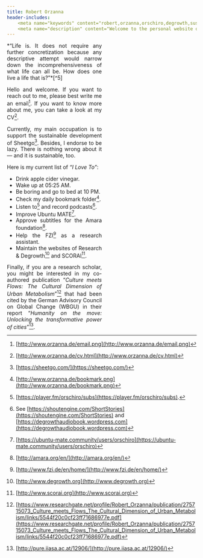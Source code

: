 ```yaml
---
title: Robert Orzanna
header-includes:
    <meta name="keywords" content="robert,orzanna,orschiro,degrowth,sustainable consumption,minimalism,postwachstum,linux,ubuntu,open-source" />
    <meta name="description" content="Welcome to the personal website of Robert Orzanna." />
---
```


<div style="width: 50%; text-align: justify;">
*“Life is.
It does not require any further concretization because any descriptive attempt would narrow down the incomprehensiveness of what life can all be.
How does one live a life that is?”*[^5]

Hello and welcome. If you want to reach out to me, please best write me an email[^email]. If you want to know more about me, you can take a look at my CV[^CV].

Currently, my main occupation is to support the sustainable development of Sheetgo[^1]. Besides, I endorse to be lazy. There is nothing wrong about it — and it is sustainable, too.

Here is my current list of *“I Love To”*:

- Drink apple cider vinegar.
- Wake up at 05:25 AM.
- Be boring and go to bed at 10 PM.
- Check my daily bookmark folder[^bookmark].
- Listen to[^podcast] and record podcasts[^myPodcasts].
- Improve Ubuntu MATE[^MATE].
- Approve subtitles for the Amara foundation[^3].
- Help the FZI[^4] as a research assistant.
- Maintain the websites of Research & Degrowth[^degrowth] and SCORAI[^scorai].

Finally, if you are a research scholar, you might be interested in my co-authored publication “*Culture meets Flows: The Cultural Dimension of
Urban Metabolism*”[^CulturemeetsFlows] that had been cited by the German Advisory Council on
Global Change (WBGU) in their report “*Humanity on the move: Unlocking the transformative power of cities*”[^Humanityonthemove].
</div>

  [^email]: [http://www.orzanna.de/email.png](http://www.orzanna.de/email.png)
  [^degrowth]: [http://www.degrowth.org](http://www.degrowth.org)
  [^scorai]: [http://www.scorai.org](http://www.scorai.org)
  [^CV]: [http://www.orzanna.de/cv.html](http://www.orzanna.de/cv.html)
  [^podcast]: [https://player.fm/orschiro/subs](https://player.fm/orschiro/subs).
  [^CulturemeetsFlows]: [https://www.researchgate.net/profile/Robert_Orzanna/publication/275715073_Culture_meets_Flows_The_Cultural_Dimension_of_Urban_Metabolism/links/5544f20c0cf23ff71686977e.pdf](https://www.researchgate.net/profile/Robert_Orzanna/publication/275715073_Culture_meets_Flows_The_Cultural_Dimension_of_Urban_Metabolism/links/5544f20c0cf23ff71686977e.pdf)
  [^Humanityonthemove]: [http://pure.iiasa.ac.at/12906/](http://pure.iiasa.ac.at/12906/)


[^1]: [https://sheetgo.com/](https://sheetgo.com/)

[^3]: [http://amara.org/en/](http://amara.org/en/)


[^4]: [http://www.fzi.de/en/home/](http://www.fzi.de/en/home/)

[^5]: [https://medium.com/orschiro/life-7091c41a9566#.2waqlqylq](https://medium.com/orschiro/life-7091c41a9566#.2waqlqylq)


[^MATE]: [https://ubuntu-mate.community/users/orschiro](https://ubuntu-mate.community/users/orschiro)


[^myPodcasts]: See [https://shoutengine.com/ShortStories](https://shoutengine.com/ShortStories) and [https://degrowthaudiobook.wordpress.com](https://degrowthaudiobook.wordpress.com)

[^spotify]: [https://open.spotify.com/user/spotify/playlist/0BTnoKdfv5Y60EK5o5bGaq](https://open.spotify.com/user/spotify/playlist/0BTnoKdfv5Y60EK5o5bGaq)

[^bookmark]: [http://www.orzanna.de/bookmark.png](http://www.orzanna.de/bookmark.png)
